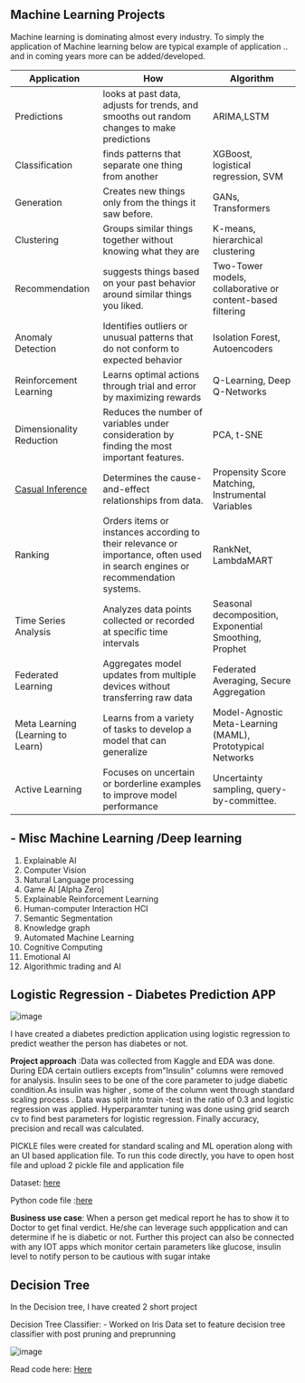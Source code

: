 ## Machine Learning Projects


Machine learning is dominating almost every industry. To simply the application of Machine learning below are typical example of application .. and in coming years more can be added/developed.


| Application     |How | Algorithm  |
| --------- | --- | ----------- |
| Predictions |looks at past data, adjusts for trends, and smooths out random changes to make predictions| ARIMA,LSTM |
| Classification |finds patterns that separate one thing from another| XGBoost, logistical regression, SVM|
| Generation |Creates new things only from the things it saw before.|GANs, Transformers|
| Clustering |Groups similar things together without knowing what they are|K-means, hierarchical clustering|
|Recommendation  |suggests things based on your past behavior around similar things you liked. |Two-Tower models, collaborative or content-based filtering|
|Anomaly Detection |Identifies outliers or unusual patterns that do not conform to expected behavior|Isolation Forest, Autoencoders|
| Reinforcement Learning | Learns optimal actions through trial and error by maximizing rewards|Q-Learning, Deep Q-Networks|
| Dimensionality Reduction | Reduces the number of variables under consideration by finding the most important features.|PCA, t-SNE|
| [Casual Inference](https://github.com/ParthDave111/ParthDave111.github.io/blob/main/Casualinference.md) |  Determines the cause-and-effect relationships from data.|Propensity Score Matching, Instrumental Variables|
| Ranking |  Orders items or instances according to their relevance or importance, often used in search engines or recommendation systems.|RankNet, LambdaMART|
|Time Series Analysis | Analyzes data points collected or recorded at specific time intervals|Seasonal decomposition, Exponential Smoothing, Prophet|
|Federated Learning |  Aggregates model updates from multiple devices without transferring raw data|Federated Averaging, Secure Aggregation|
|Meta Learning (Learning to Learn)|  Learns from a variety of tasks to develop a model that can generalize|Model-Agnostic Meta-Learning (MAML), Prototypical Networks|
|Active Learning| Focuses on uncertain or borderline examples to improve model performance|Uncertainty sampling, query-by-committee.|


## - Misc Machine Learning /Deep learning
  1. Explainable AI
  2. Computer Vision
  3. Natural Language processing
  4. Game AI [Alpha Zero]
  5. Explainable Reinforcement Learning
  6. Human-computer Interaction HCI
  7. Semantic Segmentation
  8. Knowledge graph
  9. Automated Machine Learning
  10. Cognitive Computing
  11. Emotional AI
  12. Algorithmic trading and AI









## Logistic Regression - Diabetes Prediction APP 
![image](https://github.com/ParthDave111/ParthDave111.github.io/assets/123885634/36648fb3-7685-40bf-9a8e-4e011bcf02b1)

I have created a diabetes prediction application using logistic regression to predict weather the person has diabetes or not. 

**Project approach** :Data was collected from Kaggle and EDA was done. During EDA certain outliers excepts from"Insulin" columns were removed for analysis. Insulin sees to be one of the core parameter to judge diabetic condition.As insulin was higher , some of the column went through standard scaling process . Data was split into train -test in the ratio of 0.3 and logistic regression was applied. Hyperparamter tuning was done using grid search cv to find best parameters for logistic regression. Finally accuracy, precision and recall was calculated. 

PICKLE files were created for standard scaling and ML operation along with an UI based application file. To run this code directly, you have to open host file and upload 2 pickle file and application file 

Dataset: [here](https://www.kaggle.com/datasets/mathchi/diabetes-data-set)

Python code file :[here](https://github.com/ParthDave111/Diabetes-prediction-Logreg/blob/main/diabetes_prediction_logreg.ipynb)

**Business use case**: When a person get medical report he has to show it to Doctor to get final verdict. He/she can leverage such appplication and can determine if he is diabetic or not. Further this project can also be connected with any IOT apps which monitor certain parameters like glucose, insulin level to notify person to be cautious with sugar intake


## Decision Tree 

In the Decision tree, I have created 2 short project 

Decision Tree Classifier: - Worked on Iris Data set to feature decision tree classifier with post pruning and preprunning

![image](https://github.com/ParthDave111/ParthDave111.github.io/assets/123885634/43ce7574-1ff9-4890-98ab-d1cf07c45588)

Read code here: [Here](https://github.com/ParthDave111/Data-Science-/blob/main/Machine%20Learning/Decesion_Tree.ipynb)
